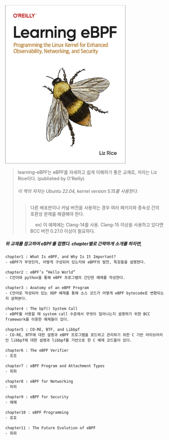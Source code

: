 <img src="../.picture/learning-ebpf-cover.png" height=500 />

> learning-eBPF는 eBPF를 자세하고 쉽게 이해하기 좋은 교재로, 저자는 Liz Rice이다. (published by O'Reilly)
>
> ###### 이 책의 저자는 Ubuntu 22.04, kernel version 5.15를 사용한다.
> 
> 
>   > 다른 배포판이나 커널 버전을 사용하는 경우 여러 패키지와 종속성 간의 호환성 문제를 해결해야 한다.
>   >
>   > &nbsp; &nbsp; ex) 이 예제에는 Clang-14를 사용. Clang-15 이상을 사용하고 있다면 BCC 버전 0.27.0 이상이 필요하다.




##### 위 교재를 참고하여 eBPF를 접했다. chapter별로 간략하게 소개를 하자면,

    chapter1 : What Is eBPF, and Why Is It Important?
    - eBPF가 무엇인지, 어떻게 구성되어 있는지와 eBPF의 발전, 특징들을 설명한다.

    chapter2 : eBPF’s “Hello World”
    - C언어와 python을 통해 eBPF 프로그램의 간단한 예제를 작성한다.

    chapter3 : Anatomy of an eBPF Program
    - C언어로 작성되어 있는 XDP 예제를 통해 소스 코드가 어떻게 eBPF bytecode로 변환되는지 살펴본다.

    chapter4 : The bpf() System Call
    - eBPF를 사용할 때 system call 수준에서 무엇이 일어나는지 설명하기 위한 BCC framework를 이용한 예제들이 있다.

    chapter5 : CO-RE, BTF, and Libbpf
    - CO-RE, BTF에 대한 설명과 eBPF 프로그램을 로드하고 관리하기 위한 C 기반 라이브러리인 libbpf에 대한 설명과 libbpf를 기반으로 한 C 예제 코드들이 있다.

    chapter6 : The eBPF Verifier
    - 흐흐

    chapter7 : eBPF Program and Attachment Types
    - 희희

    chapter8 : eBPF for Networking
    - 히히

    chapter9 : eBPF for Security
    - 헤헤

    chapter10 : eBPF Programming
    - 호호

    chapter11 : The Future Evolution of eBPF
    - 희희

